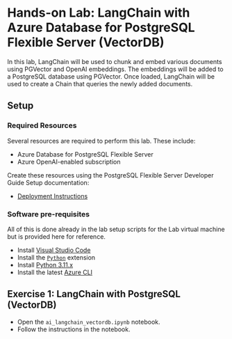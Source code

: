 # Hands-on Lab: LangChain with Azure Database for PostgreSQL Flexible Server (VectorDB)

In this lab, LangChain will be used to chunk and embed various documents using PGVector and OpenAI embeddings. The embeddings will be added to a PostgreSQL database using PGVector.  Once loaded, LangChain will be used to create a Chain that queries the newly added documents.

## Setup

### Required Resources

Several resources are required to perform this lab. These include:

- Azure Database for PostgreSQL Flexible Server
- Azure OpenAI-enabled subscription

Create these resources using the PostgreSQL Flexible Server Developer Guide Setup documentation:

- [Deployment Instructions](../../../11_03_Setup/00_Template_Deployment_Instructions.md)

### Software pre-requisites

All of this is done already in the lab setup scripts for the Lab virtual machine but is provided here for reference.

- Install [Visual Studio Code](https://code.visualstudio.com/download)
- Install the [`Python`](https://marketplace.visualstudio.com/items?itemName=ms-python.python) extension
- Install [Python 3.11.x](https://www.python.org/downloads/)
- Install the latest [Azure CLI](https://learn.microsoft.com/en-us/cli/azure/install-azure-cli-windows?tabs=powershell)

## Exercise 1: LangChain with PostgreSQL (VectorDB)

- Open the `ai_langchain_vectordb.ipynb` notebook.
- Follow the instructions in the notebook.
